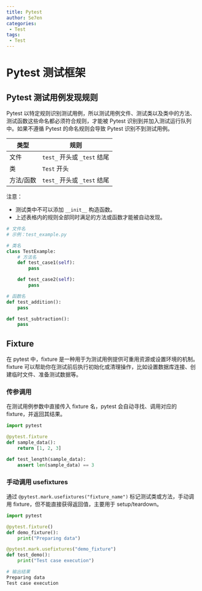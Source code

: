 ```yaml
---
title: Pytest
author: Se7en
categories:
 - Test
tags:
 - Test
---
```


# Pytest 测试框架

## Pytest 测试用例发现规则

Pytest 以特定规则识别测试用例，所以测试用例文件、测试类以及类中的方法、测试函数这些命名都必须符合规则，才能被 Pytest 识别到并加入测试运行队列中。如果不遵循 Pytest 的命名规则会导致 Pytest 识别不到测试用例。

| 类型       | 规则                              |
| ---------- | --------------------------------- |
| 文件       | `test_` 开头或 `_test` 结尾       |
| 类         | `Test` 开头                       |
| 方法/函数  | `test_` 开头或 `_test` 结尾         |

注意：

- 测试类中不可以添加 `__init__` 构造函数。
- 上述表格内的规则全部同时满足的方法或函数才能被自动发现。


```python
# 文件名
# 示例：test_example.py

# 类名
class TestExample:
    # 方法名
    def test_case1(self):
        pass

    def test_case2(self):
        pass

# 函数名
def test_addition():
    pass

def test_subtraction():
    pass

```

## Fixture

在 pytest 中，fixture 是一种用于为测试用例提供可重用资源或设置环境的机制。fixture 可以帮助你在测试前后执行初始化或清理操作，比如设置数据库连接、创建临时文件、准备测试数据等。

### 传参调用

在测试用例参数中直接传入 fixture 名，pytest 会自动寻找、调用对应的 fixture，并返回其结果。

```python
import pytest

@pytest.fixture
def sample_data():
    return [1, 2, 3]

def test_length(sample_data):
    assert len(sample_data) == 3
```
 
 ### 手动调用 usefixtures

通过 `@pytest.mark.usefixtures("fixture_name")` 标记测试类或方法，手动调用 fixture，但不能直接获得返回值，主要用于 setup/teardown。

```python
import pytest

@pytest.fixture()
def demo_fixture():
    print("Preparing data")

@pytest.mark.usefixtures("demo_fixture")
def test_demo():
    print("Test case execution")

# 输出结果
Preparing data
Test case execution
```